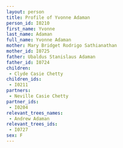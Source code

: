```yaml
---
layout: person
title: Profile of Yvonne Adaman
person_id: I0210
first_name: Yvonne
last_name: Adaman
full_name: Yvonne Adaman
mother: Mary Bridget Rodrigo Sathianathan
mother_id: I0725
father: Ubaldus Stanislaus Adaman
father_id: I0724
children:
 - Clyde Casie Chetty
children_ids:
 - I0211
partners:
 - Neville Casie Chetty
partner_ids:
 - I0204
relevant_trees_names:
 - Andrew Adaman
relevant_trees_ids:
 - I0727
sex: F
---
```


